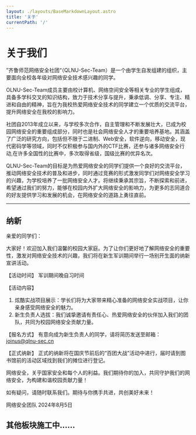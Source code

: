 ```yaml
---
layout: ./layouts/BaseMarkdownLayout.astro
title: '关于'
currentPath: '/'
---
```


# 关于我们

”齐鲁师范网络安全社团“（QLNU-Sec-Team）是一个由学生自发组建的组织，主要面向全校各年级对网络安全技术感兴趣的同学。

OLNU-Sec-Team成员主要由校计算机、网络空间安全等相关专业的学生组成，具备多学科交叉的知识结构，致力于技术分享与提升，秉承低调、分享、专注、精进和自由的精神，旨在为我校热爱网络安全技术的同学建立一个优质的交流平台，提升网络安全在我校的影响力。

社团自2013年成立以来，与学校多次合作，自主管理和不断发展壮大，已成为校园网络安全的重要组成部分，同时也是社会网络安全人才的重要培养基地。其涵盖了广泛的研究方向，包括但不限于二进制、Web安全，软件逆向，移动安全，现代密码学等领域，同时不仅积极参与国内外的CTF比赛，还参与诸多网络安全行动,在许多全国性的比赛中，多次取得省级，国级比赛的优异名次。

QLNU-Sec-Team的目标是为热爱网络安全的同学们提供一个良好的交流平台，推动网络安全技术的普及和进步，同时通过竞赛的形式激发同学们对网络安全学习的兴趣，为学校培养了一批网络安全人才。将继续秉承其宗旨，不断探索和前进，希望通过我们的努力，能够在校园内外扩大网络安全的影响力，为更多的志同道合的好友提供学习和发展的机会，在网络安全的道路上勇往直前。


---

## 纳新

亲爱的同学们：

大家好！欢迎加入我们温馨的校园大家庭。为了让你们更好地了解网络安全的重要性，激发对网络安全技术的兴趣，我们将在新生军训期间举行一场别开生面的纳新宣讲活动。

【活动时间】 军训期间晚自习时间

【活动内容】
1. 炫酷实战项目展示：学长们将为大家带来精心准备的网络安全实战项目，让你亲身感受网络安全的魅力。
2. 新生负责人选拔：我们诚挚邀请有责任心、热爱网络安全的伙伴加入我们的团队，共同为校园网络安全贡献力量。

【报名方式】 有意向成为新生负责人的同学，请将简历发送至邮箱：joinus@qlnu-sec.cn

【正式纳新】 正式的纳新将在国庆节前后的“百团大战”活动中进行，届时请到图书馆前的活动区域找到我们的摊位进行登记。

网络安全，关乎国家安全和每个人的利益。我们期待你的加入，共同守护我们的网络安全，为构建和谐校园贡献力量！

如有疑问，请随时联系我们。期待与你携手共进，共创美好未来！

网络安全团队 2024年8月5日







## 其他板块施工中......